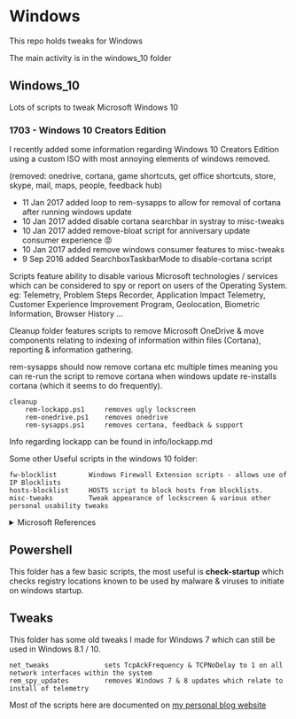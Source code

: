 # Windows

This repo holds tweaks for Windows

The main activity is in the windows_10 folder

## Windows_10

Lots of scripts to tweak Microsoft Windows 10

### 1703 - Windows 10 Creators Edition

I recently added some information regarding Windows 10 Creators Edition using a custom ISO with most annoying elements of windows removed.

(removed: onedrive, cortana, game shortcuts, get office shortcuts, store, skype, mail, maps, people, feedback hub)

- 11 Jan 2017 added loop to rem-sysapps to allow for removal of cortana after running windows update
- 10 Jan 2017 added disable cortana searchbar in systray to misc-tweaks
- 10 Jan 2017 added remove-bloat script for anniversary update consumer experience :rage:
- 10 Jan 2017 added remove windows consumer features to misc-tweaks
- 9 Sep 2016 added SearchboxTaskbarMode to disable-cortana script

Scripts feature ability to disable various Microsoft technologies / services which can be considered to spy or report on users of the Operating System. eg: Telemetry, Problem Steps Recorder, Application Impact Telemetry, Customer Experience Improvement Program, Geolocation, Biometric Information, Browser History ...

Cleanup folder features scripts to remove Microsoft OneDrive & move components relating to indexing of information within files (Cortana), reporting & information gathering.

rem-sysapps should now remove cortana etc multiple times meaning you can re-run the script to remove cortana when windows update re-installs cortana (which it seems to do frequently).


```
cleanup
    rem-lockapp.ps1     removes ugly lockscreen
    rem-onedrive.ps1    removes onedrive
    rem-sysapps.ps1     removes cortana, feedback & support
```

Info regarding lockapp can be found in info/lockapp.md

Some other Useful scripts in the windows 10 folder:

```
fw-blocklist        Windows Firewall Extension scripts - allows use of IP Blocklists
hosts-blocklist     HOSTS script to block hosts from blocklists.
misc-tweaks         Tweak appearance of lockscreen & various other personal usability tweaks
```

<details><summary>Microsoft References</summary>
<a href="https://technet.microsoft.com/en-us/itpro/windows/manage/configure-windows-telemetry-in-your-organization">Configure Windows telemetry in your organization</a>

<a href="https://technet.microsoft.com/en-us/itpro/windows/manage/manage-connections-from-windows-operating-system-components-to-microsoft-services#bkmk-priv-feedback">Manage connections from Windows operating system components to Microsoft services</a></details>

## Powershell

This folder has a few basic scripts, the most useful is **check-startup** which checks registry locations known to be used by malware & viruses to initiate on windows startup.

## Tweaks

This folder has some old tweaks I made for Windows 7 which can still be used in Windows 8.1 / 10.

```
net_tweaks              sets TcpAckFrequency & TCPNoDelay to 1 on all network interfaces within the system
rem_spy_updates         removes Windows 7 & 8 updates which relate to install of telemetry
```

Most of the scripts here are documented on [my personal blog website](https://equk.co.uk/)
